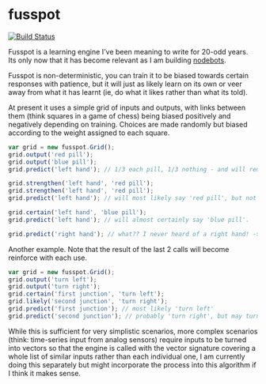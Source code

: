 # fusspot

[![Build Status](https://travis-ci.org/sdesalas/fusspot.svg?branch=master)](https://travis-ci.org/sdesalas/fusspot)

Fusspot is a learning engine I've been meaning to write for 20-odd years. Its only now that it has become relevant as I am building [nodebots](http://nodebots.io/).

Fusspot is non-deterministic, you can train it to be biased towards certain responses with patience, but it will just as likely learn on its own or veer away from what it has learnt (ie, do what it likes rather than what its told). 

At present it uses a simple grid of inputs and outputs, with links between them (think squares in a game of chess) being biased positively and negatively depending on training. Choices are made randomly but biased according to the weight assigned to each square. 

```js
var grid = new fusspot.Grid();
grid.output('red pill');
grid.output('blue pill');
grid.predict('left hand'); // 1/3 each pill, 1/3 nothing - and will remember its choice with until told otherwise.

grid.strengthen('left hand', 'red pill');
grid.strengthen('left hand', 'red pill');
grid.predict('left hand'); // will most likely say 'red pill', but not certainly.

grid.certain('left hand', 'blue pill');
grid.predict('left hand'); // will almost certainly say 'blue pill'.

grid.predict('right hand'); // what?? I never heard of a right hand! -> 1/3 each pill, 1/3 nothing
```

Another example. Note that the result of the last 2 calls will become reinforce with each use.

```js
var grid = new fusspot.Grid();
grid.output('turn left');
grid.output('turn right');
grid.certain('first junction', 'turn left');
grid.likely('second junction', 'turn right');
grid.predict('first junction'); // most likely 'turn left'
grid.predict('second junction'); // probably 'turn right', but may turn left or do nothing
```

While this is sufficient for very simplistic scenarios, more complex scenarios (think: time-series input from analog sensors) require inputs to be turned into vectors so that the engine is called with the vector signature covering a whole list of similar inputs rather than each individual one, I am currently doing this separately but might incorporate the process into this algorithm if I think it makes sense.
